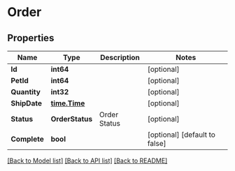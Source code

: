 # Order

## Properties
Name | Type | Description | Notes
------------ | ------------- | ------------- | -------------
**Id** | **int64** |  | [optional] 
**PetId** | **int64** |  | [optional] 
**Quantity** | **int32** |  | [optional] 
**ShipDate** | [**time.Time**](time.Time.md) |  | [optional] 
**Status** | **OrderStatus** | Order Status | [optional] 
**Complete** | **bool** |  | [optional] [default to false]

[[Back to Model list]](../README.md#documentation-for-models) [[Back to API list]](../README.md#documentation-for-api-endpoints) [[Back to README]](../README.md)


